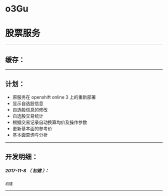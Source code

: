 # o3Gu
股票服务
=======

*******************************************************************

缓存：
-------------------------------------------------------------------


*******************************************************************

计划：
-------------------------------------------------------------------

- 原服务在 openshift online 3 上的重新部署
- 显示自选股信息
- 自选股信息的修改
- 自选股交易统计
- 根据交易记录自动换算均价及操作参数
- 更新基本面的参考价
- 基本面查询与分析

*******************************************************************





开发明细：
-------------------------------------------------------------------

##### 2017-11-8 （ 初建 ）：
	初建

*******************************************************************

